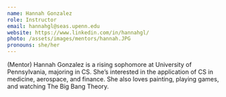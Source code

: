 ```yaml
---
name: Hannah Gonzalez 
role: Instructor
email: hannahgl@seas.upenn.edu
website: https://www.linkedin.com/in/hannahgl/
photo: /assets/images/mentors/hannah.JPG
pronouns: she/her
---
```



(Mentor) Hannah Gonzalez is a rising sophomore at University of Pennsylvania, majoring in CS. She’s interested in the application of CS in medicine, aerospace, and finance. She also loves painting, playing games, and watching The Big Bang Theory.
